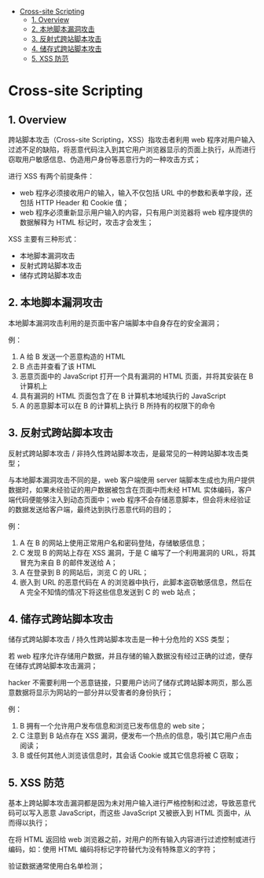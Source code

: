 - [Cross-site Scripting](#Cross-site-Scripting)
  - [1. Overview](#1-Overview)
  - [2. 本地脚本漏洞攻击](#2-本地脚本漏洞攻击)
  - [3. 反射式跨站脚本攻击](#3-反射式跨站脚本攻击)
  - [4. 储存式跨站脚本攻击](#4-储存式跨站脚本攻击)
  - [5. XSS 防范](#5-XSS-防范)

# Cross-site Scripting

## 1. Overview

跨站脚本攻击（Cross-site Scripting，XSS）指攻击者利用 web 程序对用户输入过滤不足的缺陷，将恶意代码注入到其它用户浏览器显示的页面上执行，从而进行窃取用户敏感信息、伪造用户身份等恶意行为的一种攻击方式；

进行 XSS 有两个前提条件：
- web 程序必须接收用户的输入，输入不仅包括 URL 中的参数和表单字段，还包括 HTTP Header 和 Cookie 值；
- web 程序必须重新显示用户输入的内容，只有用户浏览器将 web 程序提供的数据解释为 HTML 标记时，攻击才会发生；

XSS 主要有三种形式：
- 本地脚本漏洞攻击
- 反射式跨站脚本攻击
- 储存式跨站脚本攻击

## 2. 本地脚本漏洞攻击

本地脚本漏洞攻击利用的是页面中客户端脚本中自身存在的安全漏洞；

例：
1. A 给 B 发送一个恶意构造的 HTML
1. B 点击并查看了该 HTML
1. 恶意页面中的 JavaScript 打开一个具有漏洞的 HTML 页面，并将其安装在 B 计算机上
1. 具有漏洞的 HTML 页面包含了在 B 计算机本地域执行的 JavaScript
1. A 的恶意脚本可以在 B 的计算机上执行 B 所持有的权限下的命令

## 3. 反射式跨站脚本攻击

反射式跨站脚本攻击 / 非持久性跨站脚本攻击，是最常见的一种跨站脚本攻击类型；

与本地脚本漏洞攻击不同的是，web 客户端使用 server 端脚本生成也为用户提供数据时，如果未经验证的用户数据被包含在页面中而未经 HTML 实体编码，客户端代码便能够注入到动态页面中；web 程序不会存储恶意脚本，但会将未经验证的数据发送给客户端，最终达到执行恶意代码的目的；

例：
1. A 在 B 的网站上使用正常用户名和密码登陆，存储敏感信息；
1. C 发现 B 的网站上存在 XSS 漏洞，于是 C 编写了一个利用漏洞的 URL，将其冒充为来自 B 的邮件发送给 A；
1. A 在登录到 B 的网站后，浏览 C 的 URL；
1. 嵌入到 URL 的恶意代码在 A 的浏览器中执行，此脚本盗窃敏感信息，然后在 A 完全不知情的情况下将这些信息发送到 C 的 web 站点；

## 4. 储存式跨站脚本攻击

储存式跨站脚本攻击 / 持久性跨站脚本攻击是一种十分危险的 XSS 类型；

若 web 程序允许存储用户数据，并且存储的输入数据没有经过正确的过滤，便存在储存式跨站脚本攻击漏洞；

hacker 不需要利用一个恶意链接，只要用户访问了储存式跨站脚本网页，那么恶意数据将显示为网站的一部分并以受害者的身份执行；

例：
1. B 拥有一个允许用户发布信息和浏览已发布信息的 web site；
1. C 注意到 B 站点存在 XSS 漏洞，便发布一个热点的信息，吸引其它用户点击阅读；
1. B 或任何其他人浏览该信息时，其会话 Cookie 或其它信息将被 C 窃取；

## 5. XSS 防范
基本上跨站脚本攻击漏洞都是因为未对用户输入进行严格控制和过滤，导致恶意代码可以写入恶意 JavaScript，而这些 JavaScript 又被嵌入到 HTML 页面中，从而得以执行；

在将 HTML 返回给 web 浏览器之前，对用户的所有输入内容进行过滤控制或进行编码，如：使用 HTML 编码将标记字符替代为没有特殊意义的字符；

验证数据通常使用白名单检测；
